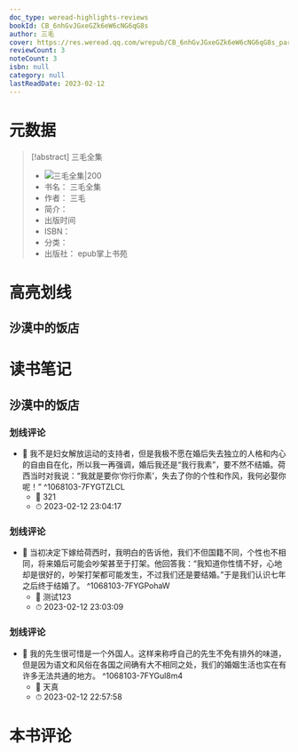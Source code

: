 ```yaml
---
doc_type: weread-highlights-reviews
bookId: CB_6nhGvJGxeGZk6eW6cNG6qG8s
author: 三毛
cover: https://res.weread.qq.com/wrepub/CB_6nhGvJGxeGZk6eW6cNG6qG8s_parsecover
reviewCount: 3
noteCount: 3
isbn: null
category: null
lastReadDate: 2023-02-12
---
```

# 元数据
> [!abstract] 三毛全集
> - ![ 三毛全集|200](https://res.weread.qq.com/wrepub/CB_6nhGvJGxeGZk6eW6cNG6qG8s_parsecover)
> - 书名： 三毛全集
> - 作者： 三毛
> - 简介： 
> - 出版时间 
> - ISBN： 
> - 分类： 
> - 出版社： epub掌上书苑

# 高亮划线

## 沙漠中的饭店

 
 
 
# 读书笔记

## 沙漠中的饭店

### 划线评论
- 📌 我不是妇女解放运动的支持者，但是我极不愿在婚后失去独立的人格和内心的自由自在化，所以我一再强调，婚后我还是“我行我素”，要不然不结婚。荷西当时对我说：“我就是要你‘你行你素’，失去了你的个性和作风，我何必娶你呢！”  ^1068103-7FYGTZLCL
    - 💭 321
    - ⏱ 2023-02-12 23:04:17

### 划线评论
- 📌 当初决定下嫁给荷西时，我明白的告诉他，我们不但国籍不同，个性也不相同，将来婚后可能会吵架甚至于打架。他回答我：“我知道你性情不好，心地却是很好的，吵架打架都可能发生，不过我们还是要结婚。”于是我们认识七年之后终于结婚了。  ^1068103-7FYGPohaW
    - 💭 测试123
    - ⏱ 2023-02-12 23:03:09

### 划线评论
- 📌 我的先生很可惜是一个外国人。这样来称呼自己的先生不免有排外的味道，但是因为语文和风俗在各国之间确有大不相同之处，我们的婚姻生活也实在有许多无法共通的地方。  ^1068103-7FYGul8m4
    - 💭 天真
    - ⏱ 2023-02-12 22:57:58
   
# 本书评论
